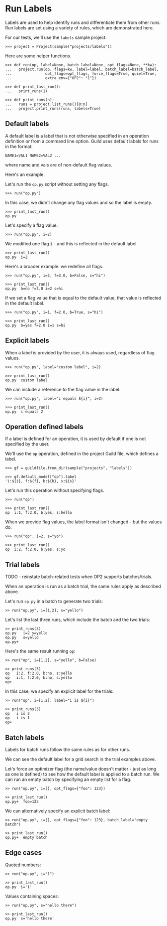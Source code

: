 # Run Labels

Labels are used to help identify runs and differentiate them from
other runs. Run labels are set using a variety of rules, which are
demonstrated here.

For our tests, we'll use the `labels` sample project:

    >>> project = Project(sample("projects/labels"))

Here are some helper functions.

    >>> def run(op, label=None, batch_label=None, opt_flags=None, **kw):
    ...   project.run(op, flags=kw, label=label, batch_label=batch_label,
    ...               opt_flags=opt_flags, force_flags=True, quiet=True,
    ...               extra_env={"OP2": "1"})

    >>> def print_last_run():
    ...   print_runs(1)

    >>> def print_runs(n):
    ...   runs = project.list_runs()[0:n]
    ...   project.print_runs(runs, labels=True)

## Default labels

A default label is a label that is not otherwise specified in an
operation definition or from a command line option. Guild uses default
labels for runs in the format:

    NAME1=VAL1 NAME2=VAL2 ...

where name and vals are of non-default flag values.

Here's an example.

Let's run the `op.py` script without setting any flags.

    >>> run("op.py")

In this case, we didn't change any flag values and so the label is
empty.

    >>> print_last_run()
    op.py

Let's specify a flag value.

    >>> run("op.py", i=2)

We modified one flag `i` - and this is reflected in the default label.

    >>> print_last_run()
    op.py  i=2

Here's a broader example: we redefine all flags.

    >>> run("op.py", i=2, f=3.0, b=False, s="hi")

    >>> print_last_run()
    op.py  b=no f=3.0 i=2 s=hi

If we set a flag value that is equal to the default value, that value
is reflected in the default label.

    >>> run("op.py", i=1, f=2.0, b=True, s="hi")

    >>> print_last_run()
    op.py  b=yes f=2.0 i=1 s=hi

## Explicit labels

When a label is provided by the user, it is always used, regardless of
flag values.

    >>> run("op.py", label="custom label", i=2)

    >>> print_last_run()
    op.py  custom label

We can include a reference to the flag value in the label.

    >>> run("op.py", label="i equals ${i}", i=2)

    >>> print_last_run()
    op.py  i equals 2

## Operation defined labels

If a label is defined for an operation, it is used by default if one
is not specified by the user.

We'll use the `op` operation, defined in the project Guild file, which
defines a label.

    >>> gf = guildfile.from_dir(sample("projects", "labels"))

    >>> gf.default_model["op"].label
    'i:${i}, f:${f}, b:${b}, s:${s}'

Let's run this operation without specifying flags.

    >>> run("op")

    >>> print_last_run()
    op  i:1, f:2.0, b:yes, s:hello

When we provide flag values, the label format isn't changed - but the
values do.

    >>> run("op", i=2, s="yo")

    >>> print_last_run()
    op  i:2, f:2.0, b:yes, s:yo

## Trial labels

TODO - reinstate batch-related tests when OP2 supports batches/trials.

When an operation is run as a batch trial, the same rules apply as
described above.

Let's run `op.py` in a batch to generate two trials:

    >> run("op.py", i=[1,2], s="yello")

Let's list the last three runs, which include the batch and the two
trials:

    >> print_runs(3)
    op.py   i=2 s=yello
    op.py   s=yello
    op.py+

Here's the same result running `op`:

    >> run("op", i=[1,2], s="yello", b=False)

    >> print_runs(3)
    op   i:2, f:2.0, b:no, s:yello
    op   i:1, f:2.0, b:no, s:yello
    op+

In this case, we specify an explicit label for the trials:

    >> run("op", i=[1,2], label="i is ${i}")

    >> print_runs(3)
    op   i is 2
    op   i is 1
    op+

## Batch labels

Labels for batch runs follow the same rules as for other runs.

We can see the default label for a grid search in the trial examples
above.

Let's force an optimizer flag (the name/value doesn't matter - just as
long as one is defined) to see how the default label is applied to a
batch run. We can run an empty batch by specifying an empty list for a
flag.

    >> run("op.py", i=[], opt_flags={"foo": 123})

    >> print_last_run()
    op.py+  foo=123

We can alternatively specify an explicit batch label:

    >> run("op.py", i=[], opt_flags={"foo": 123}, batch_label="empty batch")

    >> print_last_run()
    op.py+  empty batch

## Edge cases

Quoted numbers:

    >> run("op.py", i="1")

    >> print_last_run()
    op.py  i='1'

Values containing spaces:

    >> run("op.py", s="hello there")

    >> print_last_run()
    op.py  s='hello there'
